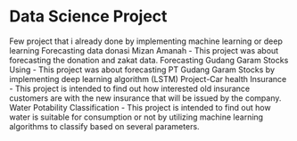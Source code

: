 # Data Science Project
Few project that i already done by implementing machine learning or deep learning
Forecasting data donasi Mizan Amanah - This project was about forecasting the donation and zakat data. 
Forecasting Gudang Garam Stocks Using - This project was about forecasting PT Gudang Garam Stocks by implementing deep learning algorithm (LSTM)
Project-Car health Insurance - This project is intended to find out how interested old insurance customers are with the new insurance that will be issued by the company.
Water Potability Classification - This project is intended to find out how water is suitable for consumption or not by utilizing machine learning algorithms to classify based on several parameters.
